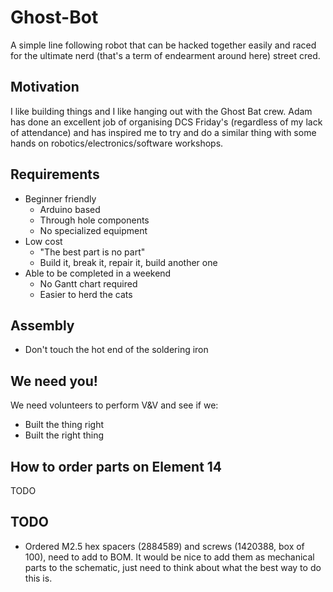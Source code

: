 # Ghost-Bot
A simple line following robot that can be hacked together easily and raced for the ultimate nerd (that's a term of endearment around here) street cred. 

## Motivation
I like building things and I like hanging out with the Ghost Bat crew. Adam has done an excellent job of organising DCS Friday's (regardless of my lack of attendance) and has inspired me to try and do a similar thing with some hands on robotics/electronics/software workshops.

## Requirements
* Beginner friendly
    * Arduino based
    * Through hole components
    * No specialized equipment
* Low cost
    * "The best part is no part"
    * Build it, break it, repair it, build another one
* Able to be completed in a weekend
    * No Gantt chart required
    * Easier to herd the cats 

## Assembly
* Don't touch the hot end of the soldering iron

## We need you!
We need volunteers to perform V&V and see if we:
* Built the thing right
* Built the right thing

## How to order parts on Element 14
TODO

## TODO
* Ordered M2.5 hex spacers (2884589) and screws (1420388, box of 100), need to add to BOM. It would be nice to add them as mechanical parts to the schematic, just need to think about what the best way to do this is.
